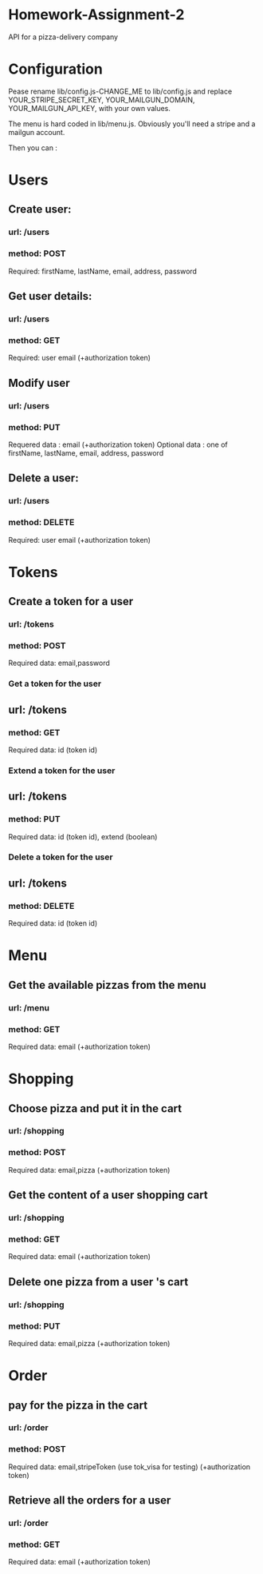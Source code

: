 # Homework-Assignment-2
API for a pizza-delivery company


# Configuration
Pease rename lib/config.js-CHANGE_ME to lib/config.js and replace
YOUR_STRIPE_SECRET_KEY,
YOUR_MAILGUN_DOMAIN,
YOUR_MAILGUN_API_KEY,
with your own values.

The menu is hard coded in lib/menu.js.
Obviously you'll need a stripe and a mailgun account.

Then you can :

# Users
## Create user:
### url: /users
### method: POST
Required: firstName, lastName, email, address, password

## Get user details:
### url: /users
### method: GET

Required: user email (+authorization token)

## Modify user
### url: /users
### method: PUT
Requered data : email (+authorization token)
Optional data : one of firstName, lastName, email, address, password

## Delete a user:
### url: /users
### method: DELETE
Required: user email (+authorization token)

# Tokens
## Create a token for a user
### url: /tokens
### method: POST
Required data: email,password

### Get a token for the user
## url: /tokens
### method: GET
Required data: id (token id)


### Extend a token for the user
## url: /tokens
### method: PUT
Required data: id (token id), extend (boolean)

### Delete a token for the user
## url: /tokens
### method: DELETE
Required data: id (token id)

# Menu
## Get the available pizzas from the menu
### url: /menu
### method: GET
Required data: email (+authorization token)

# Shopping
## Choose pizza and put it in the cart
### url: /shopping
### method: POST
Required data: email,pizza (+authorization token)

## Get the content of a user shopping cart
### url: /shopping
### method: GET
Required data: email (+authorization token)

## Delete one pizza from a user 's cart
### url: /shopping
### method: PUT
Required data: email,pizza (+authorization token)

# Order
## pay for the pizza in the cart
### url: /order
### method: POST
Required data: email,stripeToken (use tok_visa for testing) (+authorization token)

## Retrieve all the orders for a user
### url: /order
### method: GET
Required data: email (+authorization token)
